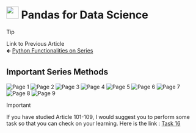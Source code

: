 # <picture> <source srcset="https://numpy.org/images/logo.svg" type="image/webp"> <img src="https://numpy.org/images/logo.svg" width="32" height="32"> </picture> Pandas for Data Science 

> [!TIP]  
> Link to Previous Article  
> 🡸 [Python Functionalities on Series](../Articles/108_python_functionalities_on_series.md)

## Important Series Methods


![Page 1](../Resources/Images/109_01.jpeg) 
![Page 2](../Resources/Images/109_02.jpeg) 
![Page 3](../Resources/Images/109_03.jpeg) 
![Page 4](../Resources/Images/109_04.jpeg) 
![Page 5](../Resources/Images/109_05.jpeg) 
![Page 6](../Resources/Images/109_06.jpeg) 
![Page 7](../Resources/Images/109_07.jpeg) 
![Page 8](../Resources/Images/109_08.jpeg) 
![Page 9](../Resources/Images/109_09.jpeg)

> [!IMPORTANT]  
> If you have studied Article 101-109, I would suggest you to perform some task so that you can check on your learning. Here is the link : [Task 16](/Pandas/Tasks/task_16.ipynb)

<!-- > [!TIP]  
> Link to Next Article  
> 🡺 []() -->